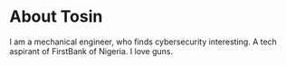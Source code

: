 # About Tosin

I am a mechanical engineer, who finds cybersecurity interesting.
A tech aspirant of FirstBank of Nigeria.
I  love guns.
